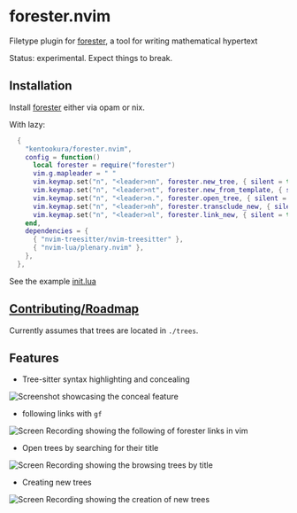 # forester.nvim

Filetype plugin for [forester](https://sr.ht/~jonsterling/forester/), a tool
for writing mathematical hypertext

Status: experimental. Expect things to break.

## Installation

Install [forester](https://git.sr.ht/~jonsterling/ocaml-forester) either via
opam or nix.

With lazy:

```lua
  {
    "kentookura/forester.nvim",
    config = function()
      local forester = require("forester")
      vim.g.mapleader = " "
      vim.keymap.set("n", "<leader>nn", forester.new_tree, { silent = true })
      vim.keymap.set("n", "<leader>nt", forester.new_from_template, { silent = true })
      vim.keymap.set("n", "<leader>n.", forester.open_tree, { silent = true })
      vim.keymap.set("n", "<leader>nh", forester.transclude_new, { silent = true })
      vim.keymap.set("n", "<leader>nl", forester.link_new, { silent = true })
    end,
    dependencies = {
      { "nvim-treesitter/nvim-treesitter" },
      { "nvim-lua/plenary.nvim" },
    },
  },
```

See the example [init.lua](./init.lua)


## [Contributing/Roadmap](https://kentookura.srht.site/gld-000B.xml)

Currently assumes that trees are located in `./trees`.

## Features

- Tree-sitter syntax highlighting and concealing

![Screenshot showcasing the conceal feature](./doc/conceal.png)

- following links with `gf`

![Screen Recording showing the following of forester links in vim](./doc/link.gif)

- Open trees by searching for their title

![Screen Recording showing the browsing trees by title](./doc/search.gif)

- Creating new trees

![Screen Recording showing the creation of new trees](./doc/new.gif)

